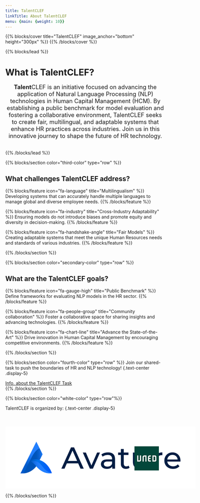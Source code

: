 ```yaml
---
title: TalentCLEF
linkTitle: About TalentCLEF
menu: {main: {weight: 10}}
---
```

<style>
        .container2 {
            display: flex;
            justify-content: center;
            align-items: center;
            margin-top: 50px;
        }

        .column2 {
            text-align: center;
            margin: 0 20px;
        }

        .column2 img {
            width: 100%;
            max-width: 300px; /* Ajusta el tamaño máximo de la imagen */
            height: auto;
            display: block;
            margin: 0 auto;
        }

        .column2 .text-bold {
            font-weight: bold;
            margin-top: 10px;
        }

        .column2 a {
            display: block;
            margin-top: 5px;
            color: #007BFF; /* Color del enlace */
            text-decoration: none;
        }

        .column2 a:hover {
            text-decoration: underline;
        }
    </style>

{{% blocks/cover title="TalentCLEF" image_anchor="bottom" height="300px" %}}
{{% /blocks/cover %}}


{{% blocks/lead %}}
# What is **Talent**CLEF?
<div style="text-align: center; font-size: 1.3em; padding-bottom: 20px">
<strong>Talent</strong>CLEF is an initiative focused on advancing the application of Natural Language Processing (NLP) technologies in Human Capital Management (HCM). By establishing a public benchmark for model evaluation and fostering a collaborative environment, TalentCLEF seeks to create fair, multilingual, and adaptable systems that enhance HR practices across industries. Join us in this innovative journey to shape the future of HR technology.
</div>


{{% /blocks/lead %}}

{{% blocks/section color="third-color" type="row" %}}

## What challenges **Talent**CLEF address?


{{% blocks/feature icon="fa-language" title="Multilingualism" %}}
Developing systems that can accurately handle multiple languages to manage global and diverse employee needs.
{{% /blocks/feature %}}


{{% blocks/feature icon="fa-industry" title="Cross-Industry Adaptability" %}}
Ensuring models do not introduce biases and promote equity and diversity in decision-making.
{{% /blocks/feature %}}


{{% blocks/feature icon="fa-handshake-angle" title="Fair Models" %}}
Creating adaptable systems that meet the unique Human Resources needs and standards of various industries.
{{% /blocks/feature %}}


{{% /blocks/section %}}


{{% blocks/section color="secondary-color" type="row" %}}
## What are the **Talent**CLEF goals?

{{% blocks/feature icon="fa-gauge-high" title="Public Benchmark" %}}
Define frameworks for evaluating NLP models in the HR sector.
{{% /blocks/feature %}}


{{% blocks/feature icon="fa-people-group" title="Community collaboration" %}}
Foster a collaborative space for sharing insights and advancing technologies.
{{% /blocks/feature %}}


{{% blocks/feature icon="fa-chart-line" title="Advance the State-of-the-Art" %}}
Drive innovation in Human Capital Management by encouraging competitive environments.
{{% /blocks/feature %}}


{{% /blocks/section %}}



{{% blocks/section  color="fourth-color" type="row" %}}
Join our shared-task to push the boundaries of HR and NLP technology!
{.text-center .display-5}
<div class="text-center my-5">
  <a class="btn btn-lg custom-btn-yellow me-3 mb-4" href='{{< relref "docs" >}}'>
    Info. about the TalentCLEF Task <i class="fas fa-trophy ms-2"></i>
  </a>
</div>
{{% /blocks/section %}}

{{% blocks/section color="white-color" type="row"%}}

TalentCLEF is organized by:
{.text-center .display-5}

<div class="container2">
        <div class="colcolumn2umn">
            <a href="https://www.avature.net/">
              <img src="images/Avature_logo.png" alt="Avature Logo" style="width: 200%; max-width: 600px; height: auto; display: block; margin: 0 auto;">
            </a>
        </div>
        <div class="column2">
            <a href="https://www.uned.es/">
              <img src="images/uned_logo.png" alt="UNED Logo" style="width: 100%; max-width: 600px; height: auto; display: block; margin: 0 auto;">
            </a>
        </div>
</div>

{{% /blocks/section %}}


